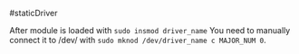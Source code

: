 #staticDriver

After module is loaded with `sudo insmod driver_name` You need to manually connect it to /dev/ with `sudo mknod /dev/driver_name c MAJOR_NUM 0`.

